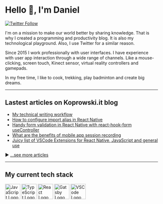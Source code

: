 # Hello 👋, I'm Daniel

[![Twitter Follow](https://img.shields.io/twitter/follow/Koprowski_it?style=social)](https://twitter.com/Koprowski_it)

I'm on a mission to make our world better by sharing knowledge. That is why I created a programming and productivity blog. It is also my technological playground. Also, I use Twitter for a similar reason.

Since 2015 I work professionally with user interfaces. I have experience with user app interaction through a wide range of channels. Like a mouse-clicking, screen touch, Kinect sensor, virtual reality controllers and gamepads. 

In my free time, I like to cook, trekking, play badminton and create big dreams.

---

## Lastest articles on Koprowski.it blog

<!-- BLOG-POST-LIST:START -->
- [My technical writing workflow](https://koprowski.it/technical-writing-workflow/)
- [How to configure import alias in React Native](https://koprowski.it/import-alias-in-react-native-and-vscode/)
- [Handy form validation in React Native with react-hook-form useController](https://koprowski.it/react-native-form-validation-with-react-hook-form-usecontroller/)
- [What are the benefits of mobile app session recording](https://koprowski.it/2020/mobile-app-session-recording-with-smartlook/)
- [Juicy list of VSCode Extensions for React Native, JavaScript and general use](https://koprowski.it/2020/vscode-extensions-for-react-native-javascript/)
<!-- BLOG-POST-LIST:END -->

▶ [...see more articles](https://koprowski.it)

---

## My current tech stack

<img src="https://cdn.worldvectorlogo.com/logos/logo-javascript.svg" alt="JavaScript Logo" width="50" height="50"/> <img src="https://cdn.worldvectorlogo.com/logos/typescript.svg" alt="TypeScript Logo" width="50" height="50"/> <img src="https://cdn.worldvectorlogo.com/logos/react-2.svg" alt="React Logo" width="50" height="50"/> <img src="https://cdn.worldvectorlogo.com/logos/gatsby.svg" alt="Gatsby Logo" width="50" height="50"/> <img src="https://cdn.worldvectorlogo.com/logos/visual-studio-code-1.svg" alt="VSCode Logo" width="50" height="50"/>

<!--
**dkoprowski/dkoprowski** is a ✨ _special_ ✨ repository because its `README.md` (this file) appears on your GitHub profile.

Here are some ideas to get you started:

- 🔭 I’m currently working on ...
- 🌱 I’m currently learning ...
- 👯 I’m looking to collaborate on ...
- 🤔 I’m looking for help with ...
- 💬 Ask me about ...
- 📫 How to reach me: ...
- 😄 Pronouns: ...
- ⚡ Fun fact: ...
-->

